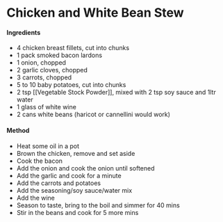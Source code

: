 # Chicken and White Bean Stew
#### Ingredients
-   4 chicken breast fillets, cut into chunks
-   1 pack smoked bacon lardons
-   1 onion, chopped
-   2 garlic cloves, chopped
-   3 carrots, chopped
-   5 to 10 baby potatoes, cut into chunks
-   2 tsp [[Vegetable Stock Powder]], mixed with 2 tsp soy sauce and 1ltr water
-   1 glass of white wine
-   2 cans white beans (haricot or cannellini would work)

#### Method
-   Heat some oil in a pot
-   Brown the chicken, remove and set aside
-   Cook the bacon
-   Add the onion and cook the onion until softened
-   Add the garlic and cook for a minute
-   Add the carrots and potatoes
-   Add the seasoning/soy sauce/water mix
-   Add the wine
-   Season to taste, bring to the boil and simmer for 40 mins
-   Stir in the beans and cook for 5 more mins